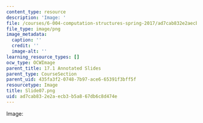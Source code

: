 ```yaml
---
content_type: resource
description: 'Image: '
file: /courses/6-004-computation-structures-spring-2017/ad7cab832e2aecb3b5a867db6c8d474e_Slide07.png
file_type: image/png
image_metadata:
  caption: ''
  credit: ''
  image-alt: ''
learning_resource_types: []
ocw_type: OCWImage
parent_title: 17.1 Annotated Slides
parent_type: CourseSection
parent_uid: 435fa3f2-0748-7b97-ace6-65391f3bff5f
resourcetype: Image
title: Slide07.png
uid: ad7cab83-2e2a-ecb3-b5a8-67db6c8d474e
---
```

Image: 

